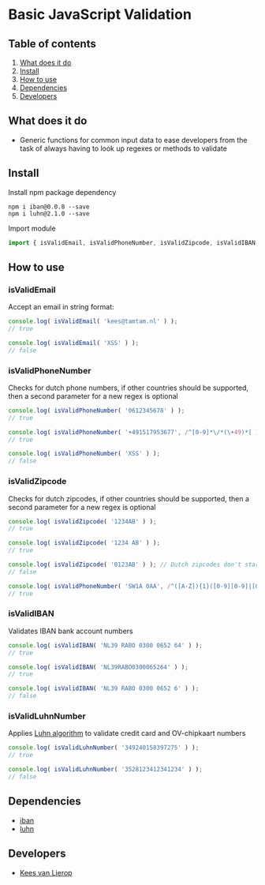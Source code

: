 
# Basic JavaScript Validation

## Table of contents
1. [What does it do](#markdown-header-what-does-it-do)
2. [Install](#markdown-header-install)
3. [How to use](#markdown-header-how-to-use)
4. [Dependencies](#markdown-header-dependencies)
5. [Developers](#markdown-header-developers)


## What does it do
* Generic functions for common input data to ease developers from the task of always having to look up regexes or methods to validate

## Install
Install npm package dependency
```node
npm i iban@0.0.8 --save
npm i luhn@2.1.0 --save
```
Import module
```javascript
import { isValidEmail, isValidPhoneNumber, isValidZipcode, isValidIBAN, isValidLuhnNumber } from './src/modules/util/validation';
```

## How to use

### isValidEmail

Accept an email in string format:

```javascript
console.log( isValidEmail( 'kees@tamtam.nl' ) );
// true

console.log( isValidEmail( 'XSS' ) );
// false
```

### isValidPhoneNumber

Checks for dutch phone numbers, if other countries should be supported, then a second parameter for a new regex is optional

```javascript
console.log( isValidPhoneNumber( '0612345678' ) );
// true

console.log( isValidPhoneNumber( '+491517953677', /^[0-9]*\/*(\+49)*[ ]*(\([0-9]+\))*([ ]*(-|–)*[ ]*[0-9]+)*$/) ); // German phone number
// true

console.log( isValidPhoneNumber( 'XSS' ) );
// false
```

### isValidZipcode

Checks for dutch zipcodes, if other countries should be supported, then a second parameter for a new regex is optional

```javascript
console.log( isValidZipcode( '1234AB' ) );
// true

console.log( isValidZipcode( '1234 AB' ) );
// true

console.log( isValidZipcode( '0123AB' ) ); // Dutch zipcodes don't start with a zero
// false

console.log( isValidPhoneNumber( 'SW1A 0AA', /^([A-Z]){1}([0-9][0-9]|[0-9]|[A-Z][0-9][A-Z]|[A-Z][0-9][0-9]|[A-Z][0-9]|[0-9][A-Z]){1}([ ])?([0-9][A-z][A-z]){1}$/i) ); // UK zipcode
// true
```

### isValidIBAN

Validates IBAN bank account numbers

```javascript
console.log( isValidIBAN( 'NL39 RABO 0300 0652 64' ) );
// true

console.log( isValidIBAN( 'NL39RABO0300065264' ) );
// true

console.log( isValidIBAN( 'NL39 RABO 0300 0652 6' ) );
// false
```

### isValidLuhnNumber

Applies [Luhn algorithm](https://en.wikipedia.org/wiki/Luhn_algorithm) to validate credit card and OV-chipkaart numbers

```javascript
console.log( isValidLuhnNumber( '349240158397275' ) );
// true

console.log( isValidLuhnNumber( '3528123412341234' ) );
// false
```

## Dependencies
* [iban](https://www.npmjs.com/package/iban)
* [luhn](https://www.npmjs.com/package/luhn)

## Developers
* [Kees van Lierop](mailto:kees@tamtam.nl)
